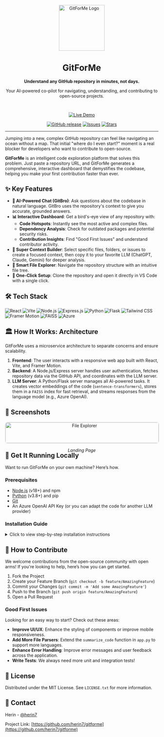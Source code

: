 <div align="center">
  <img src="https://raw.githubusercontent.com/herin7/gitforme/main/gitforme/logo.png" alt="GitForMe Logo" width="150"/>
  <h1>GitForMe</h1>
  <p><strong>Understand any GitHub repository in minutes, not days.</strong></p>
  <p>Your AI-powered co-pilot for navigating, understanding, and contributing to open-source projects.</p>
  <br/>
  <p>
    <a href="https://www.gitforme.tech" target="_blank"><img src="https://img.shields.io/badge/Live_Demo-gitforme.tech-brightgreen?style=for-the-badge&logo=icloud" alt="Live Demo"></a>
  </p>
  <p>
    <a href="https://github.com/herin7/gitforme/releases"><img src="https://img.shields.io/github/v/release/herin7/gitforme?style=flat-square" alt="GitHub release"></a>
    <a href="https://github.com/herin7/gitforme/issues"><img src="https://img.shields.io/github/issues/herin7/gitforme?style=flat-square" alt="Issues"></a>
    <a href="https://github.com/herin7/gitforme/stargazers"><img src="https://img.shields.io/github/stars/herin7/gitforme?style=flat-square" alt="Stars"></a>
  </p>
</div>

---

Jumping into a new, complex GitHub repository can feel like navigating an ocean without a map. That initial "where do I even start?" moment is a real blocker for developers who want to contribute to open-source.

**GitForMe** is an intelligent code exploration platform that solves this problem. Just paste a repository URL, and GitForMe generates a comprehensive, interactive dashboard that demystifies the codebase, helping you make your first contribution faster than ever.

## ✨ Key Features

* **🤖 AI-Powered Chat (GitBro)**: Ask questions about the codebase in natural language. GitBro uses the repository's context to give you accurate, grounded answers.
* **📊 Interactive Dashboard**: Get a bird's-eye view of any repository with:
    * **Code Hotspots**: Instantly see the most active and complex files.
    * **Dependency Analysis**: Check for outdated packages and potential security risks.
    * **Contribution Insights**: Find "Good First Issues" and understand contributor activity.
* **🧠 Super Context Builder**: Select specific files, folders, or issues to create a focused context, then copy it to your favorite LLM (ChatGPT, Claude, Gemini) for deeper analysis.
* **📂 Smart File Explorer**: Navigate the repository structure with an intuitive file tree.
* **🚀 One-Click Setup**: Clone the repository and open it directly in VS Code with a single click.

## 🛠️ Tech Stack

![React](https://img.shields.io/badge/React-20232A?style=for-the-badge&logo=react&logoColor=61DAFB)
![Vite](https://img.shields.io/badge/Vite-646CFF?style=for-the-badge&logo=vite&logoColor=white)
![Node.js](https://img.shields.io/badge/Node.js-339933?style=for-the-badge&logo=nodedotjs&logoColor=white)
![Express.js](https://img.shields.io/badge/Express.js-000000?style=for-the-badge&logo=express&logoColor=white)
![Python](https://img.shields.io/badge/Python-3776AB?style=for-the-badge&logo=python&logoColor=white)
![Flask](https://img.shields.io/badge/Flask-000000?style=for-the-badge&logo=flask&logoColor=white)
![Tailwind CSS](https://img.shields.io/badge/Tailwind_CSS-06B6D4?style=for-the-badge&logo=tailwindcss&logoColor=white)
![Framer Motion](https://img.shields.io/badge/Framer_Motion-0055FF?style=for-the-badge&logo=framer&logoColor=white)
![FAISS](https://img.shields.io/badge/FAISS-4A90E2?style=for-the-badge&logo=facebook&logoColor=white)
![Azure](https://img.shields.io/badge/Azure-0078D4?style=for-the-badge&logo=microsoftazure&logoColor=white)

## 🏛️ How It Works: Architecture

GitForMe uses a microservice architecture to separate concerns and ensure scalability.


1.  **Frontend**: The user interacts with a responsive web app built with React, Vite, and Framer Motion.
2.  **Backend**: A Node.js/Express server handles user authentication, fetches repository data via the GitHub API, and coordinates with the LLM server.
3.  **LLM Server**: A Python/Flask server manages all AI-powered tasks. It creates vector embeddings of the code (`sentence-transformers`), stores them in a `FAISS` index for fast retrieval, and streams responses from the language model (e.g., Azure OpenAI).
## 📸 Screenshots
<div align="center" style="display: grid; grid-template-columns: repeat(auto-fit, minmax(300px, 1fr)); gap: 20px; margin: 20px 0;">
  <div>
    <img src="https://github.com/herin7/gitforme/raw/main/sc/ll3.png" alt="File Explorer" style="width: 100%; max-height: 300px; object-fit: contain; border: 1px solid #ddd; border-radius: 8px;"/>
    <p><em>Landing Page</em></p>
  </div>
</div>

## 🚀 Get It Running Locally

Want to run GitForMe on your own machine? Here’s how.

### Prerequisites
* [Node.js](https://nodejs.org/) (v18+) and npm
* [Python](https://www.python.org/) (v3.8+) and pip
* [Git](https://git-scm.com/)
* An Azure OpenAI API Key (or you can adapt the code for another LLM provider)


### Installation Guide

<details>
<summary>Click to view step-by-step installation instructions</summary>

1.  **Clone the Repository**
    ```sh
    git clone [https://github.com/herin7/gitforme.git](https://github.com/herin7/gitforme.git)
    cd gitforme
    ```

2.  **Setup the Backend Server**
    ```sh
    cd server
    npm install
    ```
    Create a `.env` file and add your GitHub OAuth credentials:
    ```env
    GITHUB_CLIENT_ID=your_client_id
    GITHUB_CLIENT_SECRET=your_client_secret
    ```
    Then, start the server:
    ```sh
    npm start
    ```

3.  **Setup the LLM Server**
    ```sh
    cd ../llm-server
    pip install -r requirements.txt
    ```
    Create a `.env` file and add your Azure OpenAI credentials:
    ```env
    AZURE_OPENAI_KEY=your_key
    AZURE_OPENAI_ENDPOINT=your_endpoint
    AZURE_OPENAI_DEPLOYMENT=your_deployment_name
    ```
    Then, start the server:
    ```sh
    flask run
    ```

4.  **Setup the Frontend**
    ```sh
    cd ../gitforme
    npm install
    ```
    Create a `.env.local` file and add the URL of your backend server:
    ```env
    VITE_API_URL=http://localhost:3001
    ```
    Then, start the development server:
    ```sh
    npm run dev
    ```
Your local GitForMe instance should now be running at `http://localhost:5173`!

</details>

## 💖 How to Contribute

We welcome contributions from the open-source community with open arms! If you're looking to help, here’s how you can get started.

1.  Fork the Project
2.  Create your Feature Branch (`git checkout -b feature/AmazingFeature`)
3.  Commit your Changes (`git commit -m 'Add some AmazingFeature'`)
4.  Push to the Branch (`git push origin feature/AmazingFeature`)
5.  Open a Pull Request

### Good First Issues
Looking for an easy way to start? Check out these areas:
* **Improve UI/UX**: Enhance the styling of components or improve mobile responsiveness.
* **Add More File Parsers**: Extend the `summarize_code` function in `app.py` to support more languages.
* **Enhance Error Handling**: Improve error messages and user feedback across the application.
* **Write Tests**: We always need more unit and integration tests!

## 📄 License

Distributed under the MIT License. See `LICENSE.txt` for more information.

## 📧 Contact

Herin - [@herin7](https://github.com/herin7)

Project Link: [https://github.com/herin7/gitforme](https://github.com/herin7/gitforme)
